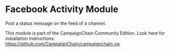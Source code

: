 Facebook Activity Module
========================

Post a status message on the feed of a channel.

This module is part of the CampaignChain Community Edition. Look here for
installation instructions: https://github.com/CampaignChain/campaignchain-ce
